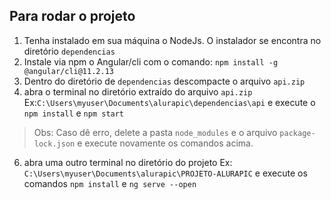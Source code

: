 ## Para rodar o projeto
1. Tenha instalado em sua máquina o NodeJs. O instalador se encontra no diretório `dependencias`
2. Instale via npm o Angular/cli com o comando: `npm install -g @angular/cli@11.2.13`
3. Dentro do diretório de `dependencias` descompacte o arquivo `api.zip`
4. abra o terminal no diretório extraído do arquivo `api.zip` Ex:`C:\Users\myuser\Documents\alurapic\dependencias\api` e execute o `npm install` e `npm start`
> Obs: Caso dê erro, delete a pasta `node_modules` e o arquivo `package-lock.json` e execute novamente os comandos acima.
6. abra uma outro terminal no diretório do projeto Ex: `C:\Users\myuser\Documents\alurapic\PROJETO-ALURAPIC` e execute os comandos `npm install` e `ng serve --open`

